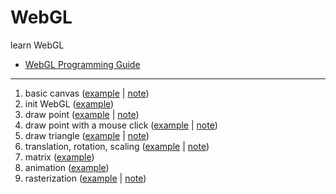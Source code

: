 # WebGL
learn WebGL

- [WebGL Programming Guide](https://sites.google.com/site/webglbook/)

-----

1. basic canvas ([example](00_canvas.html) | [note](doc/00_canvas.md))
2. init WebGL ([example](01_init_webgl.html))
3. draw point ([example](02_draw_point.html) | [note](doc/02_draw_point.md))
4. draw point with a mouse click ([example](03_click_point.html) | [note](doc/03_click_point.md))
5. draw triangle ([example](04_draw_triangle.html) | [note](doc/04_draw_triangle.md))
6. translation, rotation, scaling ([example](05_translation_rotation_scaling.html) | [note](doc/05_translation_rotation_scaling.md))
7. matrix ([example](06_matrix.html))
8. animation ([example](07_animation.html))
9. rasterization ([example](08_rasterization.html) | [note](doc/08_rasterization.md))